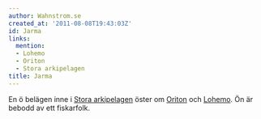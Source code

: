 ```yaml
---
author: Wahnstrom.se
created_at: '2011-08-08T19:43:03Z'
id: Jarma
links:
  mention:
  - Lohemo
  - Oriton
  - Stora arkipelagen
title: Jarma
---
```


En ö belägen inne i [Stora arkipelagen] öster om [Oriton] och [Lohemo]. Ön är bebodd av ett
fiskarfolk.

  [Stora arkipelagen]: Stora_arkipelagen
  [Oriton]: Oriton
  [Lohemo]: Lohemo